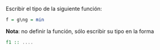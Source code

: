 Escribir el tipo de la siguiente función:

```Haskell
f = g\ng = min
```

**Nota**: no definir la función, sólo escribir su tipo en la forma

```Haskell
f1 :: ....
```
